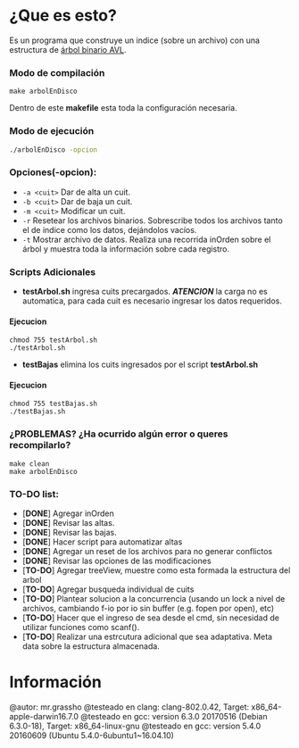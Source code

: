 # ¿Que es esto?

Es un programa que construye un indice (sobre un archivo) con una estructura de [árbol binario AVL](https://es.wikipedia.org/wiki/%C3%81rbol_AVL). 

### Modo de compilación
```make
make arbolEnDisco
```
Dentro de este __makefile__ esta toda la configuración necesaria.

### Modo de ejecución
```bash
./arbolEnDisco -opcion
```
### Opciones(-opcion):
*  `-a <cuit>` Dar de alta un cuit.
*  `-b <cuit>` Dar de baja un cuit.
*  `-m <cuit>` Modificar un cuit.
*  `-r` Resetear los archivos binarios. Sobrescribe todos los archivos tanto el de indice como los datos, dejándolos vacíos.
*  `-t` Mostrar archivo de datos. Realiza una recorrida inOrden sobre el árbol y muestra toda la información sobre cada registro.

### Scripts Adicionales

* **testArbol.sh** ingresa cuits precargados. ***ATENCION*** la carga no es automatica, para cada cuit es necesario ingresar los datos requeridos.

#### Ejecucion
```
chmod 755 testArbol.sh
./testArbol.sh
```

* **testBajas** elimina los cuits ingresados por el script **testArbol.sh**

#### Ejecucion
```
chmod 755 testBajas.sh
./testBajas.sh
```

### ¿PROBLEMAS? ¿Ha ocurrido algún error o queres recompilarlo?
```make
make clean
make arbolEnDisco
```

### TO-DO list:

- [**DONE**] Agregar inOrden
- [**DONE**] Revisar las altas.
- [**DONE**] Revisar las bajas.
- [**DONE**] Hacer script para automatizar altas
- [**DONE**] Agregar un reset de los archivos para no generar conflictos
- [**DONE**]  Revisar las opciones de las modificaciones
- [**TO-DO**] Agregar treeView, muestre como esta formada la estructura del arbol
- [**TO-DO**] Agregar busqueda individual de cuits
- [**TO-DO**] Plantear solucion a la concurrencia
						(usando un lock a nivel de archivos, cambiando f-io por io sin buffer (e.g. fopen por open), etc)
- [**TO-DO**] Hacer que el ingreso de sea desde el cmd, sin necesidad de utilizar funciones como scanf().
- [**TO-DO**] Realizar una estrcutura adicional que sea adaptativa. Meta data sobre la estructura almacenada.

# Información

@autor: mr.grassho
@testeado en clang: clang-802.0.42, Target: x86_64-apple-darwin16.7.0
@testeado en gcc: version 6.3.0 20170516 (Debian 6.3.0-18), Target:
x86_64-linux-gnu
@testeado en gcc: version 5.4.0 20160609 (Ubuntu 5.4.0-6ubuntu1~16.04.10)
